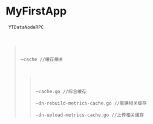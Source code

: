 # MyFirstApp
<code> YTDataNodeRPC
> —cache&emsp;//缓存相关
> > —cache.go&emsp;//综合缓存    
> > —dn-rebuild-metrics-cache.go&emsp;//重建相关缓存  
> > —dn-upload-metrics-cache.go&emsp;//上传相关缓存</code>
